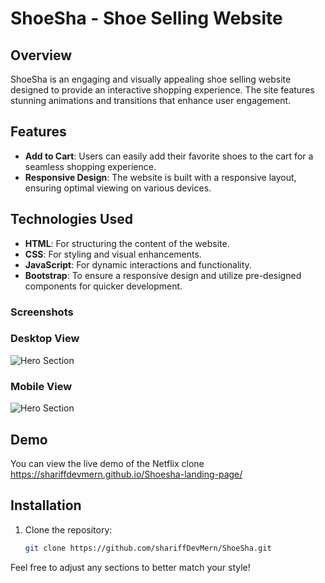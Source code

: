 # ShoeSha - Shoe Selling Website

## Overview
ShoeSha is an engaging and visually appealing shoe selling website designed to provide an interactive shopping experience. The site features stunning animations and transitions that enhance user engagement.

## Features
- **Add to Cart**: Users can easily add their favorite shoes to the cart for a seamless shopping experience.
- **Responsive Design**: The website is built with a responsive layout, ensuring optimal viewing on various devices.

## Technologies Used
- **HTML**: For structuring the content of the website.
- **CSS**: For styling and visual enhancements.
- **JavaScript**: For dynamic interactions and functionality.
- **Bootstrap**: To ensure a responsive design and utilize pre-designed components for quicker development.

### Screenshots
### Desktop View
![Hero Section](https://i.ibb.co/8zJr0X8/Shoesha-desktop-view.png)


### Mobile View
![Hero Section](https://i.ibb.co/mJ3LJgV/mobile-view.png)

## Demo

You can view the live demo of the Netflix clone https://shariffdevmern.github.io/Shoesha-landing-page/

## Installation
1. Clone the repository:
   ```bash
   git clone https://github.com/shariffDevMern/ShoeSha.git


Feel free to adjust any sections to better match your style!
